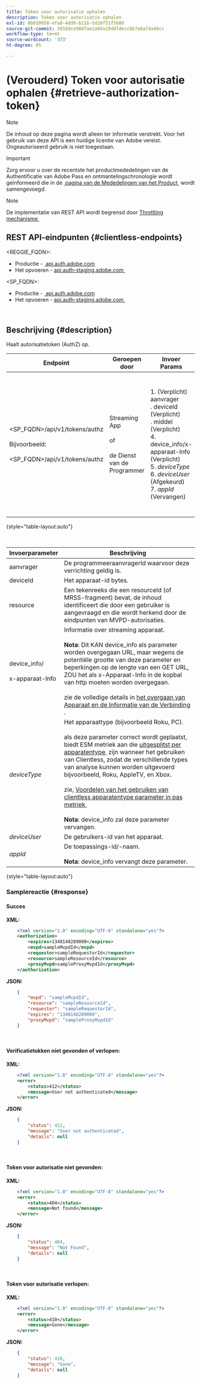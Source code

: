 ```yaml
---
title: Token voor autorisatie ophalen
description: Token voor autorisatie ophalen
exl-id: 0b010958-efa8-4dd9-b11b-5d10f51f5680
source-git-commit: 3818dce9847ae1a0da19dd7decc6b7a6a74a46cc
workflow-type: tm+mt
source-wordcount: '373'
ht-degree: 0%

---
```


# (Verouderd) Token voor autorisatie ophalen {#retrieve-authorization-token}

>[!NOTE]
>
>De inhoud op deze pagina wordt alleen ter informatie verstrekt. Voor het gebruik van deze API is een huidige licentie van Adobe vereist. Ongeautoriseerd gebruik is niet toegestaan.

>[!IMPORTANT]
>
> Zorg ervoor u over de recentste het productmededelingen van de Authentificatie van Adobe Pass en ontmantelingschronologie wordt geïnformeerd die in de [&#x200B; pagina van de Mededelingen van het Product &#x200B;](/help/authentication/product-announcements.md) wordt samengevoegd.

>[!NOTE]
>
> De implementatie van REST API wordt begrensd door [&#x200B; Throttling mechanisme &#x200B;](/help/authentication/integration-guide-programmers/throttling-mechanism.md)

## REST API-eindpunten {#clientless-endpoints}

&lt;REGGIE_FQDN>:

* Productie - [&#x200B; api.auth.adobe.com &#x200B;](http://api.auth.adobe.com/)
* Het opvoeren - [&#x200B; api.auth-staging.adobe.com &#x200B;](http://api.auth-staging.adobe.com/)

&lt;SP_FQDN>:

* Productie - [&#x200B; api.auth.adobe.com &#x200B;](http://api.auth.adobe.com/)
* Het opvoeren - [&#x200B; api.auth-staging.adobe.com &#x200B;](http://api.auth-staging.adobe.com/)

</br>

## Beschrijving {#description}

Haalt autorisatietoken (AuthZ) op.


| Endpoint | Geroepen </br> door | Invoer   </br> Params | HTTP </br> Methode | Antwoord | HTTP-respons </br> |
| --- | --- | --- | --- | --- | --- |
| &lt;SP_FQDN>/api/v1/tokens/authz </br></br> Bijvoorbeeld:</br></br> &lt;SP_FQDN>/api/v1/tokens/authz | Streaming App </br></br> of </br></br> de Dienst van de Programmer | 1. (Verplicht) aanvrager </br> .  deviceId (Verplicht) </br> .  middel (Verplicht) </br> 4.  device_info/x-apparaat-Info (Verplicht) </br> 5.  _deviceType_</br> 6.  _deviceUser_ (Afgekeurd) </br> 7.  _appId_ (Vervangen) | GET | 1. Succes </br> 2.  Verificatietoken </br>    niet gevonden of verlopen:   </br>    XML die reden uitleggen </br>    voor auteurstoken niet gevonden </br> 3.  Token voor autorisatie </br>    niet gevonden: </br>    De verklaring van XML </br> 4.  Token voor autorisatie </br>    verlopen: </br>    XML-uitleg | 200 - Succes </br> 412 - Geen AuthN </br></br> 404 - Geen AuthZ </br></br> 410 - AuthZ Verlopen |

{style="table-layout:auto"}

</br>

| Invoerparameter | Beschrijving |
| --- | --- |
| aanvrager | De programmeeraanvragerId waarvoor deze verrichting geldig is. |
| deviceId | Het apparaat-id bytes. |
| resource | Een tekenreeks die een resourceId (of MRSS-fragment) bevat, de inhoud identificeert die door een gebruiker is aangevraagd en die wordt herkend door de eindpunten van MVPD-autorisaties. |
| device_info/</br></br> x-apparaat-Info | Informatie over streaming apparaat.</br></br>**Nota**: Dit KAN device_info als parameter worden overgegaan URL, maar wegens de potentiële grootte van deze parameter en beperkingen op de lengte van een GET URL, ZOU het als x-Apparaat-Info in de kopbal van http moeten worden overgegaan. </br></br> zie de volledige details in [&#x200B; het overgaan van Apparaat en de Informatie van de Verbinding &#x200B;](/help/authentication/integration-guide-programmers/legacy/client-information/passing-client-information-device-connection-and-application.md). |
| _deviceType_ | Het apparaattype (bijvoorbeeld Roku, PC).</br></br> als deze parameter correct wordt geplaatst, biedt ESM metriek aan die [&#x200B; uitgesplitst per apparatentype &#x200B;](/help/authentication/integration-guide-programmers/features-premium/esm/entitlement-service-monitoring-overview.md#clientless_device_type) zijn wanneer het gebruiken van Clientless, zodat de verschillende types van analyse kunnen worden uitgevoerd bijvoorbeeld, Roku, AppleTV, en Xbox.</br></br> zie, [&#x200B; Voordelen van het gebruiken van clientless apparatentype parameter in pas metriek &#x200B;](/help/authentication/integration-guide-programmers/legacy/notes-technical/benefits-of-using-the-clientless-devicetype-parameter-in-pass-metrics.md)</br></br>**Nota**: device_info zal deze parameter vervangen. |
| _deviceUser_ | De gebruikers-id van het apparaat. |
| _appId_ | De toepassings-id/-naam. </br></br>**Nota**: device_info vervangt deze parameter. |

{style="table-layout:auto"}


### Samplereactie {#response}



#### Succes

**XML:**

```XML
    <?xml version="1.0" encoding="UTF-8" standalone="yes"?>
    <authorization>
        <expires>1348148289000</expires>
        <mvpd>sampleMvpdId</mvpd>
        <requestor>sampleRequestorId</requestor>
        <resource>sampleResourceId</resource>
        <proxyMvpd>sampleProxyMvpdId</proxyMvpd>
    </authorization>
```



**JSON:**

```JSON
    {
        "mvpd": "sampleMvpdId",
        "resource": "sampleResourceId",
        "requestor": "sampleRequestorId",
        "expires": "1348148289000",
        "proxyMvpd": "sampleProxyMvpdId"
    }
```

</br>


#### Verificatietokken niet gevonden of verlopen:

**XML:**

```XML
    <?xml version="1.0" encoding="UTF-8" standalone="yes"?>
    <error>
        <status>412</status>
        <message>User not authenticated</message>
    </error>
```



**JSON:**

```JSON
    {
        "status": 412,
        "message": "User not authenticated",
        "details": null
    }
```

</br>


#### Token voor autorisatie niet gevonden:

**XML:**

```XML
    <?xml version="1.0" encoding="UTF-8" standalone="yes"?>
    <error>
        <status>404</status>
        <message>Not found</message>
    </error>
```



**JSON:**

```JSON
    {
        "status": 404,
        "message": "Not Found",
        "details": null
    }
```

</br>



#### Token voor autorisatie verlopen:

**XML:**

```XML
    <?xml version="1.0" encoding="UTF-8" standalone="yes"?>
    <error>
        <status>410</status>
        <message>Gone</message>
    </error>
```



**JSON:**

```JSON
    {
        "status": 410,
        "message": "Gone",
        "details": null
    }
```
